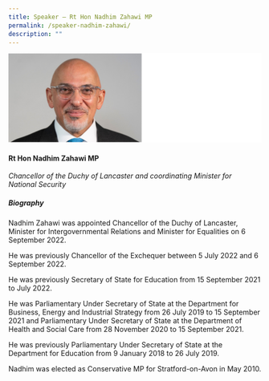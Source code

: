 ```yaml
---
title: Speaker – Rt Hon Nadhim Zahawi MP
permalink: /speaker-nadhim-zahawi/
description: ""
---
```

![](/images/Speakers/Nadhim%20Zahawi.jpg)

#### **Rt Hon Nadhim Zahawi MP**

*Chancellor of the Duchy of Lancaster and coordinating Minister for National Security*  

##### **Biography**
Nadhim Zahawi was appointed Chancellor of the Duchy of Lancaster, Minister for Intergovernmental Relations and Minister for Equalities on 6 September 2022.

He was previously Chancellor of the Exchequer between 5 July 2022 and 6 September 2022.

He was previously Secretary of State for Education from 15 September 2021 to July 2022.

He was Parliamentary Under Secretary of State at the Department for Business, Energy and Industrial Strategy from 26 July 2019 to 15 September 2021 and Parliamentary Under Secretary of State at the Department of Health and Social Care from 28 November 2020 to 15 September 2021.

He was previously Parliamentary Under Secretary of State at the Department for Education from 9 January 2018 to 26 July 2019.

Nadhim was elected as Conservative MP for Stratford-on-Avon in May 2010.